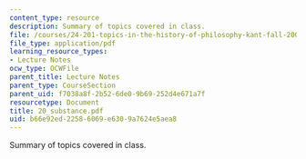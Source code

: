 ```yaml
---
content_type: resource
description: Summary of topics covered in class.
file: /courses/24-201-topics-in-the-history-of-philosophy-kant-fall-2005/b66e92ed22586069e6309a7624e5aea8_20_substance.pdf
file_type: application/pdf
learning_resource_types:
- Lecture Notes
ocw_type: OCWFile
parent_title: Lecture Notes
parent_type: CourseSection
parent_uid: f7038a8f-2b52-6de0-9b69-252d4e671a7f
resourcetype: Document
title: 20_substance.pdf
uid: b66e92ed-2258-6069-e630-9a7624e5aea8
---
```

Summary of topics covered in class.

